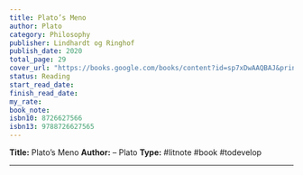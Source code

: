 ```yaml
---
title: Plato’s Meno
author: Plato
category: Philosophy
publisher: Lindhardt og Ringhof
publish_date: 2020
total_page: 29
cover_url: "https://books.google.com/books/content?id=sp7xDwAAQBAJ&printsec=frontcover&img=1&zoom=1&source=gbs_api"
status: Reading
start_read_date: 
finish_read_date: 
my_rate: 
book_note: 
isbn10: 8726627566
isbn13: 9788726627565
---
```

**Title:** Plato’s Meno
**Author:** – Plato
**Type:** #litnote #book #todevelop 

---